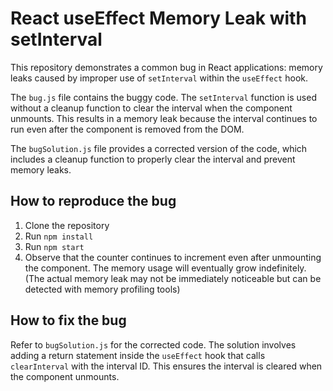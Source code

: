 # React useEffect Memory Leak with setInterval

This repository demonstrates a common bug in React applications: memory leaks caused by improper use of `setInterval` within the `useEffect` hook.

The `bug.js` file contains the buggy code.  The `setInterval` function is used without a cleanup function to clear the interval when the component unmounts. This results in a memory leak because the interval continues to run even after the component is removed from the DOM.

The `bugSolution.js` file provides a corrected version of the code, which includes a cleanup function to properly clear the interval and prevent memory leaks.

## How to reproduce the bug

1. Clone the repository
2. Run `npm install`
3. Run `npm start`
4. Observe that the counter continues to increment even after unmounting the component. The memory usage will eventually grow indefinitely. (The actual memory leak may not be immediately noticeable but can be detected with memory profiling tools)

## How to fix the bug

Refer to `bugSolution.js` for the corrected code. The solution involves adding a return statement inside the `useEffect` hook that calls `clearInterval` with the interval ID.  This ensures the interval is cleared when the component unmounts.